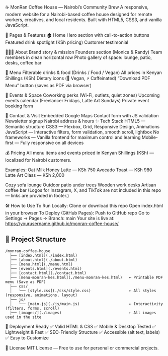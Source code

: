 ☕ MonRan Coffee House — Nairobi’s Community Brew
A responsive, modern website for a Nairobi-based coffee house designed for remote workers, creatives, and local residents. Built with HTML5, CSS3, and vanilla JavaScript. 

📍 Pages & Features
🏠 Home
Hero section with call-to-action buttons
Featured drink spotlight (KSh pricing)
Customer testimonial

🧑‍🤝‍🧑 About
Brand story & mission
Founders section (Monica & Randy)
Team members in clean horizontal row 
Photo gallery of space: lounge, patio, desks, coffee bar

📜 Menu
Filterable drinks & food (Drinks / Food / Vegan)
All prices in Kenyan Shillings (KSh)
Dietary icons (🌱 Vegan, ⚡ Caffeinated)
“Download PDF Menu” button (saves as PDF via browser)

📅 Events & Space
Coworking perks (Wi-Fi, outlets, quiet zones)
Upcoming events calendar (Freelancer Fridays, Latte Art Sundays)
Private event booking form

📍 Contact & Visit
Embedded Google Maps
Contact form with JS validation
Newsletter signup
Nairobi address & hours
✨ Tech Stack
HTML5 — Semantic structure
CSS3 — Flexbox, Grid, Responsive Design, Animations
JavaScript — Interactive filters, form validation, smooth scroll, lightbox
No frameworks — Vanilla frontend for maximum control and learning
Mobile-first — Fully responsive on all devices

💰 Pricing
All menu items and events priced in Kenyan Shillings (KSh) — localized for Nairobi customers.

Examples:
Oat Milk Honey Latte — KSh 750
Avocado Toast — KSh 980
Latte Art Class — KSh 2,000

Cozy sofa lounge
Outdoor patio under trees
Wooden work desks
Artisan coffee bar
(Logos for Instagram, X, and TikTok are not included in this repo — links are provided in footer.)

🛠️ How to Use
To Run Locally:
Clone or download this repo
Open index.html in your browser
To Deploy (GitHub Pages):
Push to GitHub repo
Go to Settings → Pages → Branch: main
Your site is live at:
https://yourusername.github.io/monran-coffee-house/

## 📂 Project Structure

```
/monran-coffee-house
  ├── [index.html](./index.html)
  ├── [about.html](./about.html)
  ├── [menu.html](./menu.html)
  ├── [events.html](./events.html)
  ├── [contact.html](./contact.html)
  ├── [menu-monran-kes.html](./menu-monran-kes.html)   ← Printable PDF menu (Save as PDF)
  ├── css/
  │   └── [style.css](./css/style.css)                 ← All styles (responsive, animations, layout)
  ├── js/
  │   └── [main.js](./js/main.js)                      ← Interactivity (filters, forms, scroll)
  ├── [images/](./images)                              ← All images used in the site
```

🚀 Deployment Ready
✅ Valid HTML & CSS
✅ Mobile & Desktop Tested
✅ Lightweight & Fast
✅ SEO-Friendly Structure
✅ Accessible (alt text, labels)
✅ Easy to Customize

📜 License
MIT License — Free to use for personal or commercial projects.



